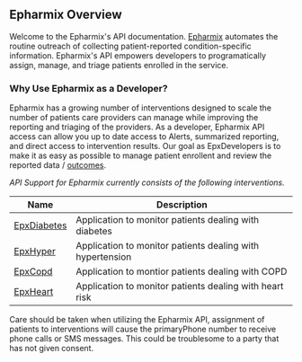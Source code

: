 ## Epharmix Overview 
Welcome to the Epharmix's API documentation. [Epharmix](www.epharmix.com) automates the routine outreach of collecting patient-reported condition-specific information. Epharmix's API empowers developers to programatically assign, manage, and triage patients enrolled in the service.

### Why Use Epharmix as a Developer?
Epharmix has a growing number of interventions designed to scale the number of patients care providers can manage while improving the reporting and triaging of the providers. As a developer, Epharmix API access can allow you up to date access to Alerts, summarized reporting, and direct access to intervention results. Our goal as EpxDevelopers is to make it as easy as possible to manage patient enrollent and review the reported data / [outcomes](https://www.epharmix.com/outcomes). 

_API Support for Epharmix currently consists of the following interventions._

| Name  | Description |
|-------| ------------| 
| [EpxDiabetes](#epxdiabetes-create-a-schedule-for-the-patient)| Application to monitor patients dealing with diabetes | 
| [EpxHyper](#epxhypertension-create-an-epxhypertension-schedule-for-a-patient)| Application to monitor patients dealing with hypertension |
| [EpxCopd](#epxcopd-create-an-epxcopd-schedule-for-a-patient)| Application to montior patients dealing with COPD |
| [EpxHeart](#epxheartfailure-create-an-epxheartfailure-schedule-for-a-patient)| Application to monitor patients dealing with heart risk |

Care should be taken when utilizing the Epharmix API, assignment of patients to interventions will cause the primaryPhone number to receive phone calls or SMS messages. This could be troublesome to a party that has not given consent.   
